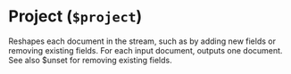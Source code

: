 # Project (`$project`)

Reshapes each document in the stream, such as by adding new fields or removing existing fields. For each input document, outputs one document. See also $unset for removing existing fields.